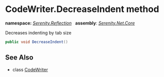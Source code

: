 # CodeWriter.DecreaseIndent method
**namespace:** *[Serenity.Reflection](../../README.md#serenity.reflection-namespace)*   **assembly**: *[Serenity.Net.Core](../../README.md)*

Decreases indenting by tab size

```csharp
public void DecreaseIndent()
```

## See Also

* class [CodeWriter](../CodeWriter.md)